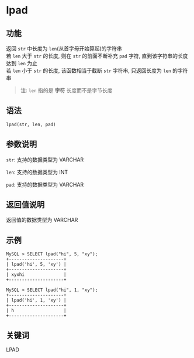# lpad

## 功能

返回 `str` 中长度为 `len`(从首字母开始算起)的字符串
</br>
若 `len` 大于 `str` 的长度, 则在 `str` 的前面不断补充 `pad` 字符, 直到该字符串的长度达到 `len` 为止
</br>
若 `len` 小于 `str` 的长度, 该函数相当于截断 `str` 字符串, 只返回长度为 `len` 的字符串
> 注: `len` 指的是 **字符** 长度而不是字节长度

## 语法

```Haskell
lpad(str, len, pad)
```

## 参数说明

`str`: 支持的数据类型为 VARCHAR

`len`: 支持的数据类型为 INT

`pad`: 支持的数据类型为 VARCHAR

## 返回值说明

返回值的数据类型为 VARCHAR

## 示例

```Plain Text
MySQL > SELECT lpad("hi", 5, "xy");
+---------------------+
| lpad('hi', 5, 'xy') |
+---------------------+
| xyxhi               |
+---------------------+

MySQL > SELECT lpad("hi", 1, "xy");
+---------------------+
| lpad('hi', 1, 'xy') |
+---------------------+
| h                   |
+---------------------+
```

## 关键词

LPAD
